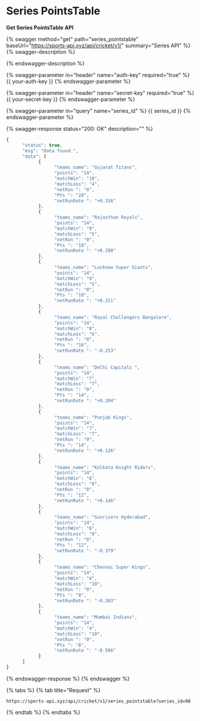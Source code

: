 # Series PointsTable

&#x20;**Get Series PointsTable API**

{% swagger method="get" path="series_pointstable" baseUrl="https://sports-api.xyz/api/cricket/v1/" summary="Series API" %}
{% swagger-description %}

{% endswagger-description %}

{% swagger-parameter in="header" name="auth-key" required="true" %}
\{{ your-auth-key }}
{% endswagger-parameter %}

{% swagger-parameter in="header" name="secret-key" required="true" %}
\{{ your-secret-key }}
{% endswagger-parameter %}

{% swagger-parameter in="query" name="series_id" %}
\{{ series_id }}
{% endswagger-parameter %}

{% swagger-response status="200: OK" description="" %}
```javascript
{
      "status": true,
      "msg": "Data found.",
      "data": [
            {
                  "teams_name": "Gujarat Titans",
                  "points": "14",
                  "matchWin": "10",
                  "matchLoss": "4",
                  "netRun ": "0",
                  "Pts ": "20",
                  "netRunRate ": "+0.316"
            },
            {
                  "teams_name": "Rajasthan Royals",
                  "points": "14",
                  "matchWin": "9",
                  "matchLoss": "5",
                  "netRun ": "0",
                  "Pts ": "18",
                  "netRunRate ": "+0.298"
            },
            {
                  "teams_name": "Lucknow Super Giants",
                  "points": "14",
                  "matchWin": "9",
                  "matchLoss": "5",
                  "netRun ": "0",
                  "Pts ": "18",
                  "netRunRate ": "+0.251"
            },
            {
                  "teams_name": "Royal Challengers Bangalore",
                  "points": "14",
                  "matchWin": "8",
                  "matchLoss": "6",
                  "netRun ": "0",
                  "Pts ": "16",
                  "netRunRate ": "-0.253"
            },
            {
                  "teams_name": "Delhi Capitals ",
                  "points": "14",
                  "matchWin": "7",
                  "matchLoss": "7",
                  "netRun ": "0",
                  "Pts ": "14",
                  "netRunRate ": "+0.204"
            },
            {
                  "teams_name": "Punjab Kings",
                  "points": "14",
                  "matchWin": "7",
                  "matchLoss": "7",
                  "netRun ": "0",
                  "Pts ": "14",
                  "netRunRate ": "+0.126"
            },
            {
                  "teams_name": "Kolkata Knight Riders",
                  "points": "14",
                  "matchWin": "6",
                  "matchLoss": "8",
                  "netRun ": "0",
                  "Pts ": "12",
                  "netRunRate ": "+0.146"
            },
            {
                  "teams_name": "Sunrisers Hyderabad",
                  "points": "14",
                  "matchWin": "6",
                  "matchLoss": "8",
                  "netRun ": "0",
                  "Pts ": "12",
                  "netRunRate ": "-0.379"
            },
            {
                  "teams_name": "Chennai Super Kings",
                  "points": "14",
                  "matchWin": "4",
                  "matchLoss": "10",
                  "netRun ": "0",
                  "Pts ": "8",
                  "netRunRate ": "-0.203"
            },
            {
                  "teams_name": "Mumbai Indians",
                  "points": "14",
                  "matchWin": "4",
                  "matchLoss": "10",
                  "netRun ": "0",
                  "Pts ": "8",
                  "netRunRate ": "-0.506"
            }
      ]
}
```
{% endswagger-response %}
{% endswagger %}

{% tabs %}
{% tab title="Request" %}
```
https://sports-api.xyz/api/cricket/v1/series_pointstable?series_id=98
```
{% endtab %}
{% endtabs %}
